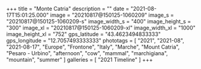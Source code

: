 +++
title = "Monte Catria"
description = ""
date = "2021-08-17T15:01:25.000"
image = "20210817@150125-1060209"
image_s = "20210817@150125-1060209-s"
image_width_s = "400"
image_height_s = "300"
image_xl = "20210817@150125-1060209-xl"
image_width_xl = "1000"
image_height_xl = "752"
gps_latitude = "43.4623494833333"
gps_longitude = "12.7057493333333"
phototags = [ "2021", "2021-08", "2021-08-17", "Europe", "Frontone", "Italy", "Marche", "Mount Catria", "Pesaro - Urbino", "afternoon", "cow", "mammal", "marchigiana", "mountain", "summer" ]
galleries = [ "2021 Timeline" ]
+++
